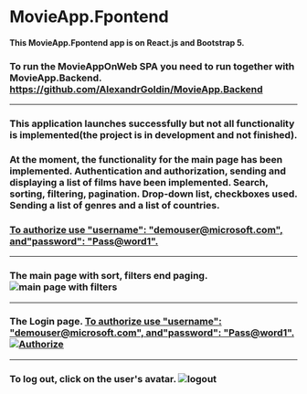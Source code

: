 # MovieApp.Fpontend  
####  This MovieApp.Fpontend app is on React.js and Bootstrap 5.
### To run the MovieAppOnWeb SPA you need to run together with MovieApp.Backend. https://github.com/AlexandrGoldin/MovieApp.Backend
_______
### This application launches successfully but not all functionality is implemented(the project is in development and not finished).
### At the moment, the functionality for the main page has been implemented. Authentication and authorization, sending and displaying a list of films have been implemented. Search, sorting, filtering, pagination. Drop-down list, checkboxes used. Sending a list of genres and a list of countries. 
### <ins>To authorize use "username": "demouser@microsoft.com", and"password": "Pass@word1".<ins>
____________
### The main page with sort, filters end paging. ![main page with filters](https://github.com/user-attachments/assets/b3e01035-0059-464e-ba90-bca93b3036ab)
_______
### The Login page. <ins>To authorize use "username": "demouser@microsoft.com", and"password": "Pass@word1".<ins> ![Authorize](https://github.com/user-attachments/assets/d9110282-479f-4a9a-b5e1-b8767294d285)
_________
### To log out, click on the user's avatar. ![logout](https://github.com/user-attachments/assets/d8800a36-8134-423c-b3ae-bcd9180ca544)

